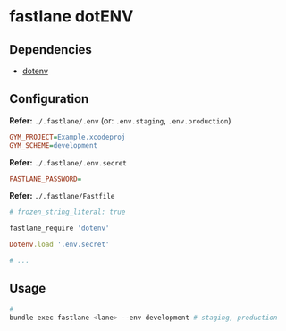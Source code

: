 # fastlane dotENV

<!--
Apple ID -> fastlane@xyz.tld

https://github.com/matijagrcic/react-native/blob/main/Fastlane.md
-->

## Dependencies

- [dotenv](/ruby/ruby-dotenv.md#bundler)

## Configuration

**Refer:** `./.fastlane/.env` (or: `.env.staging`, `.env.production`)

```ini
GYM_PROJECT=Example.xcodeproj
GYM_SCHEME=development
```

**Refer:** `./.fastlane/.env.secret`

```ini
FASTLANE_PASSWORD=
```

**Refer:** `./.fastlane/Fastfile`

```ruby
# frozen_string_literal: true

fastlane_require 'dotenv'

Dotenv.load '.env.secret'

# ...
```

## Usage

```sh
#
bundle exec fastlane <lane> --env development # staging, production
```
